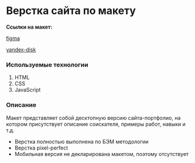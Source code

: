 # Верстка сайта по макету

**Ссылки на макет:**

[figma](https://www.figma.com/file/VdvQiIuaVDrsRWO4jRwVZq/Personal-portfolio-Website-landing-page-UX-UI-kit-(Community)?node-id=6%3A4)

[yandex-disk](https://disk.yandex.ru/d/LpNvYVmeukz8Fg)

### Используемые технологии
1. HTML
2. CSS
3. JavaScript

### Описание

Макет представляет собой десктопную версию сайта-портфолио, на котором присутствует описание соискателя, примеры работ, навыки и т.д.

* Верстка полностью выполнена по БЭМ методологии
* Верстка pixel-perfect
* Мобильная версия не декларирована макетом, поэтому отсутствует
